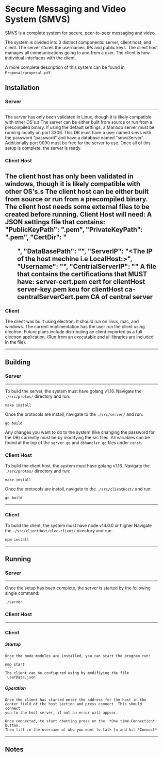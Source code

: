 # Secure Messaging and Video System (SMVS)

SMVS is a complete system for secure, peer-to-peer messaging and video.

The system is divided into 3 distinct components: server, client host, and client.
The server stores the usernames, IPs and public keys.
The client host manages all communications going to and from a user.
The client is how individual interfaces with the client.

A more complete description of this system can be found in `Proposal/proposal.pdf`. 

## Installation

### Server

---

The server has only been validated in Linux, though it is likely compatible with other OS's.s
The server can be either built from source or run from a precompiled binary.
If using the default settings, a Mariadb server must be running locally on port 3306. 
This DB must have a user named smvs with the password "password" and have a database named "smvsServer".
Additionally port 9090 must be free for the server to use.
Once all of this setup is complete, the server is ready.

### Client Host
The client host has only been validated in windows, though it is likely compatible with other OS's.s
The client host can be either built from source or run from a precompiled binary.
The client host needs some external files to be created before running.
Client Host will need:
    A JSON settings file that contains: 
        "PublicKeyPath": "<client public key path>.pem",
        "PrivateKeyPath": "<client public key path>.pem",
        "CertDir": "<Dir of a file that contains certifications>",
        "DataBasePath": "<the sqlite database path>",
        "ServerIP": "<The IP of the host mechine i.e LocalHost:<ports>>",
        "Username": "<User name>",
        "CentrialServerIP": "<The ip of the centrial server>"
    A file that contains the certifications that MUST have:
        server-cert.pem           cert for clientHost
        server-key.pem            keu for clientHost
        ca-centralServerCert.pem  CA of central server
---

### Client

The client was built using electron. It should run on linux, mac, and windows. The current implimentation has the user 
run the client using electron. Future plans include distributing an client exported as a full electron application.
(Run from an executable and all libraries are included in the file).

---

## Building

### Server

---

To build the server, the system must have golang v1.16.
Navigate the `./src/protos/` directory and run:

```
make install
```

Once the protocols are install, navigate to the `./src/server/` and run:

```
go build
```

Any changes you want to do to the system (like changing the password for the DB) currently must be by modifying the src files. 
All variables can be found at the top of the `server.go` and `dbhandler.go` files under `const`.

### Client Host
To build the client host, the system must have golang v1.16.
Navigate the `./src/protos/` directory and run:

```
make install
```

Once the protocols are install, navigate to the `./src/clientHost/` and run:

```
go build
```


---

### Client


To build the client, the system must have node v14.0.0 or higher
Navigate the `./src/clientHost/elec-client/` directory and run:

```
npm install
```

---

## Running

### Server

---
Once the setup has been complete, the server is started by the following single command:
```
./server
```

### Client Host

---

### Client

##### Startup

    Once the node modules are installed, you can start the program run:
    ```
    nmp start
    ```
    The client can be configured using by modifiying the file `userData.json` 


##### Operation

    Once the client has started enter the address for the host in the 
    center field of the host section and press connect. This should connect 
    you to the host server, if not an error will appear.

    Once connected, to start chatting press on the  *One time Connection* button.
    Then fill in the username of who you want to talk to and hit *Connect*


---


## Notes
